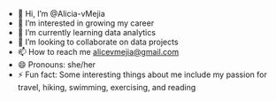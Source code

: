 - 👋 Hi, I’m @Alicia-vMejia
- 👀 I’m interested in growing my career
- 🌱 I’m currently learning data analytics
- 💞️ I’m looking to collaborate on data projects
- 📫 How to reach me alicevmejia@gmail.com
- 😄 Pronouns: she/her
- ⚡ Fun fact: Some interesting things about me include my passion for travel, hiking, swimming, exercising, and reading

<!---
Alicia-vMejia/Alicia-vMejia is a ✨ special ✨ repository because its `README.md` (this file) appears on your GitHub profile.
You can click the Preview link to take a look at your changes.
--->
